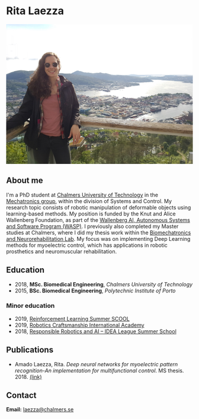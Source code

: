 # Rita Laezza
![Me](images/photo_bergen.jpg)

## About me

I'm a PhD student at [Chalmers University of Technology](https://www.chalmers.se/en/Pages/default.aspx) in the [Mechatronics group](https://www.chalmers.se/en/departments/e2/research/systems-and-control/Pages/Mechatronics.aspx), within the division of Systems and Control. My research topic consists of robotic manipulation of deformable objects using learning-based methods. My position is funded by the Knut and Alice Wallenberg Foundation, as part of the [Wallenberg AI, Autonomous Systems and Software Program (WASP)](https://wasp-sweden.org/). I previously also completed my Master studies at Chalmers, where I did my thesis work within the [Biomechatronics and Neurorehabilitation Lab](http://www.bnl.chalmers.se/wordpress/). My focus was on implementing Deep Learning methods for myoelectric control, which has applications in robotic prosthetics and neuromuscular rehabilitation.

## Education

- 2018, **MSc. Biomedical Engineering**, *Chalmers University of Technology*
- 2015, **BSc. Biomedical Engineering**, *Polytechnic Institute of Porto*

### Minor education

- 2019, [Reinforcement Learning Summer SCOOL](https://rlss.inria.fr/)
- 2019, [Robotics Craftsmanship International Academy](https://robotcraft.ingeniarius.pt/)
- 2018, [Responsible Robotics and AI – IDEA League Summer School](https://responsiblerobotics.org/event/idea-league-summer-school/)

## Publications

- Amado Laezza, Rita. *Deep neural networks for myoelectric pattern recognition-An implementation for multifunctional control*. MS thesis. 2018. [(link)](https://odr.chalmers.se/bitstream/20.500.12380/254980/1/254980.pdf)

## Contact

**Email:** <laezza@chalmers.se>
